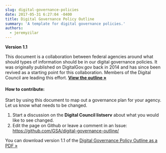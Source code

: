 ```yaml
---
slug: digital-governance-policies
date: 2017-05-31 6:27:04 -0400
title: Digital Governance Policy Outline
summary: 'A template for digital governance policies.'
authors:
  - jeremyzilar
---
```


**Version 1.1**

This document is a collaboration between federal agencies around what should types of information should be in our digital governance policies. It was originally published on DigitalGov.gov back in 2014 and has since been revived as a starting point for this collaboration. Members of the Digital Council are leading this effort. [**View the outline »**](https://github.com/GSA/digital-governance-outline/blob/master/outline.md)

#### How to contribute:

Start by using this document to map out a governance plan for your agency. Let us know what needs to be changed.

  1. Start a discussion on the **Digital Council listserv** about what you would like to see changed.
  2. Edit the page on Github or leave a comment in an Issue: <https://github.com/GSA/digital-governance-outline/>

You can download version 1.1 of the [Digital Governance Policy Outline as a PDF »](https://s3.amazonaws.com/digitalgov/_legacy-img/2017/05/OutlineDigitalGovernancePolicy.pdf)
